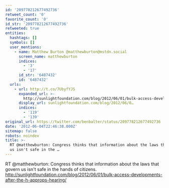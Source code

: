 ```yaml
---
id: '209778212677492736'
retweet_count: '0'
favorite_count: '0'
id_str: '209778212677492736'
retweeted: true
entities:
  hashtags: []
  symbols: []
  user_mentions:
    - name: Matthew Burton @matthewburton@mstdn.social
      screen_name: matthewburton
      indices:
        - '3'
        - '17'
      id_str: '6487432'
      id: '6487432'
  urls:
    - url: http://t.co/7UbyfYJS
      expanded_url: >-
        http://sunlightfoundation.com/blog/2012/06/01/bulk-access-developments-after-the-h-approps-hearing/
      display_url: sunlightfoundation.com/blog/2012/06/0…
      indices:
        - '119'
        - '139'
original_url: https://twitter.com/benbalter/status/209778212677492736
date: '2012-06-04T22:46:38.000Z'
sitemap: false
robots: noindex
title: >-
  RT @matthewburton: Congress thinks that information about the laws that govern
  us isn't safe in the …
---
```


RT @matthewburton: Congress thinks that information about the laws that govern us isn't safe in the hands of citizens. http://sunlightfoundation.com/blog/2012/06/01/bulk-access-developments-after-the-h-approps-hearing/